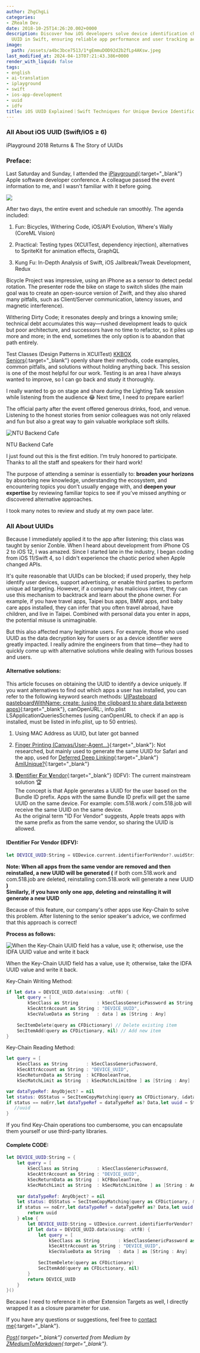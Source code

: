 ```yaml
---
author: ZhgChgLi
categories:
- ZRealm Dev.
date: 2018-10-25T14:26:20.002+0000
description: Discover how iOS developers solve device identification challenges using
  UUID in Swift, ensuring reliable app performance and user tracking across iOS versions.
image:
  path: /assets/a4bc3bce7513/1*gEmmuDOD92d2b2fLp4AKsw.jpeg
last_modified_at: 2024-04-13T07:21:43.386+0000
render_with_liquid: false
tags:
- english
- ai-translation
- iplayground
- swift
- ios-app-development
- uuid
- idfv
title: iOS UUID Explained｜Swift Techniques for Unique Device Identification
---
```


### All About iOS UUID (Swift/iOS ≥ 6)

iPlayground 2018 Returns & The Story of UUIDs

### Preface:

Last Saturday and Sunday, I attended the [iPlayground](https://iplayground.io/){:target="_blank"} Apple software developer conference. A colleague passed the event information to me, and I wasn't familiar with it before going.

![](/assets/a4bc3bce7513/1*gEmmuDOD92d2b2fLp4AKsw.jpeg)

After two days, the entire event and schedule ran smoothly. The agenda included:

1. Fun: Bicycles, Withering Code, iOS/API Evolution, Where's Wally (CoreML Vision)

2. Practical: Testing types (XCUITest, dependency injection), alternatives to SpriteKit for animation effects, GraphQL

3. Kung Fu: In-Depth Analysis of Swift, iOS Jailbreak/Tweak Development, Redux

Bicycle Project was impressive, using an iPhone as a sensor to detect pedal rotation. The presenter rode the bike on stage to switch slides (the main goal was to create an open-source version of Zwift, and they also shared many pitfalls, such as Client/Server communication, latency issues, and magnetic interference).

Withering Dirty Code; it resonates deeply and brings a knowing smile; technical debt accumulates this way—rushed development leads to quick but poor architecture, and successors have no time to refactor, so it piles up more and more; in the end, sometimes the only option is to abandon that path entirely.

Test Classes (Design Patterns in XCUITest) [KKBOX Seniors](https://www.facebook.com/TestingWithKK/){:target="_blank"} openly share their methods, code examples, common pitfalls, and solutions without holding anything back. This session is one of the most helpful for our work. Testing is an area I have always wanted to improve, so I can go back and study it thoroughly.

I really wanted to go on stage and share during the Lighting Talk session while listening from the audience 😂 Next time, I need to prepare earlier!

The official party after the event offered generous drinks, food, and venue. Listening to the honest stories from senior colleagues was not only relaxed and fun but also a great way to gain valuable workplace soft skills.

![NTU Backend Cafe](/assets/a4bc3bce7513/1*Xwk_96lVKcMKgeL7IOC70g.jpeg)

NTU Backend Cafe

I just found out this is the first edition. I’m truly honored to participate. Thanks to all the staff and speakers for their hard work!

The purpose of attending a seminar is essentially to: **broaden your horizons** by absorbing new knowledge, understanding the ecosystem, and encountering topics you don’t usually engage with, and **deepen your expertise** by reviewing familiar topics to see if you’ve missed anything or discovered alternative approaches.

I took many notes to review and study at my own pace later.

### All About UUIDs

Because I immediately applied it to the app after listening; this class was taught by senior Zonble. When I heard about development from iPhone OS 2 to iOS 12, I was amazed. Since I started late in the industry, I began coding from iOS 11/Swift 4, so I didn't experience the chaotic period when Apple changed APIs.

It's quite reasonable that UUIDs can be blocked; if used properly, they help identify user devices, support advertising, or enable third parties to perform unique ad targeting. However, if a company has malicious intent, they can use this mechanism to backtrack and learn about the phone owner. For example, if you have travel apps, Taipei bus apps, BMW apps, and baby care apps installed, they can infer that you often travel abroad, have children, and live in Taipei. Combined with personal data you enter in apps, the potential misuse is unimaginable.

But this also affected many legitimate users. For example, those who used UUID as the data decryption key for users or as a device identifier were greatly impacted. I really admire the engineers from that time—they had to quickly come up with alternative solutions while dealing with furious bosses and users.

#### Alternative solutions:

This article focuses on obtaining the UUID to identify a device uniquely. If you want alternatives to find out which apps a user has installed, you can refer to the following keyword search methods: [UIPasteboard pasteboardWithName: create: (using the clipboard to share data between apps)](https://link.medium.com/YTheNPnHH7){:target="_blank"}, canOpenURL:, info.plist LSApplicationQueriesSchemes (using canOpenURL to check if an app is installed, must be listed in info.plist, up to 50 entries).

1. Using MAC Address as UUID, but later got banned

2. [Finger Printing (Canvas/User-Agent…)](https://medium.com/@ravielakshmanan/web-browser-uniqueness-and-fingerprinting-7eac3c381805){:target="_blank"}: Not researched, but mainly used to generate the same UUID for Safari and the app, used for [Deferred Deep Linking](https://www.jianshu.com/p/fa48387d56ea){:target="_blank"}  
   [AmIUnique?](https://amiunique.org/){:target="_blank"}

3. [**ID**entifier **F**or **V**endor](https://www.jianshu.com/p/b810d7e007ad){:target="_blank"} (IDFV): The current mainstream solution 🏆  
   The concept is that Apple generates a UUID for the user based on the Bundle ID prefix. Apps with the same Bundle ID prefix will get the same UUID on the same device. For example: com.518.work / com.518.job will receive the same UUID on the same device.  
   As the original term "ID For Vendor" suggests, Apple treats apps with the same prefix as from the same vendor, so sharing the UUID is allowed.

#### **ID**entifier **F**or **V**endor (IDFV):

```swift
let DEVICE_UUID:String = UIDevice.current.identifierForVendor?.uuidString ?? UUID().uuidString
```

**Note: When all apps from the same vendor are removed and then reinstalled, a new UUID will be generated (** if both com.518.work and com.518.job are deleted, reinstalling com.518.work will generate a new UUID **)**  
**Similarly, if you have only one app, deleting and reinstalling it will generate a new UUID**

Because of this feature, our company's other apps use Key-Chain to solve this problem. After listening to the senior speaker's advice, we confirmed that this approach is correct!

**Process as follows:**

![When the Key-Chain UUID field has a value, use it; otherwise, use the IDFA UUID value and write it back](/assets/a4bc3bce7513/1*-8rufG1QW-J5tn6ZadT17A.jpeg)

When the Key-Chain UUID field has a value, use it; otherwise, take the IDFA UUID value and write it back.

Key-Chain Writing Method:

```swift
if let data = DEVICE_UUID.data(using: .utf8) {
    let query = [
        kSecClass as String       : kSecClassGenericPassword as String,
        kSecAttrAccount as String : "DEVICE_UUID",
        kSecValueData as String   : data ] as [String : Any]
    
    SecItemDelete(query as CFDictionary) // Delete existing item
    SecItemAdd(query as CFDictionary, nil) // Add new item
}
```

Key-Chain Reading Method:

```swift
let query = [
    kSecClass as String       : kSecClassGenericPassword,
    kSecAttrAccount as String : "DEVICE_UUID",
    kSecReturnData as String  : kCFBooleanTrue,
    kSecMatchLimit as String  : kSecMatchLimitOne ] as [String : Any]

var dataTypeRef: AnyObject? = nil
let status: OSStatus = SecItemCopyMatching(query as CFDictionary, &dataTypeRef)
if status == noErr,let dataTypeRef = dataTypeRef as? Data,let uuid = String(data:dataTypeRef, encoding: .utf8) {
   //uuid
} 
```

If you find Key-Chain operations too cumbersome, you can encapsulate them yourself or use third-party libraries.

#### Complete CODE:

```swift
let DEVICE_UUID:String = {
    let query = [
        kSecClass as String       : kSecClassGenericPassword,
        kSecAttrAccount as String : "DEVICE_UUID",
        kSecReturnData as String  : kCFBooleanTrue,
        kSecMatchLimit as String  : kSecMatchLimitOne ] as [String : Any]
    
    var dataTypeRef: AnyObject? = nil
    let status: OSStatus = SecItemCopyMatching(query as CFDictionary, &dataTypeRef)
    if status == noErr,let dataTypeRef = dataTypeRef as? Data,let uuid = String(data:dataTypeRef, encoding: .utf8) {
        return uuid
    } else {
        let DEVICE_UUID:String = UIDevice.current.identifierForVendor?.uuidString ?? UUID().uuidString
        if let data = DEVICE_UUID.data(using: .utf8) {
            let query = [
                kSecClass as String       : kSecClassGenericPassword as String,
                kSecAttrAccount as String : "DEVICE_UUID",
                kSecValueData as String   : data ] as [String : Any]
        
            SecItemDelete(query as CFDictionary)
            SecItemAdd(query as CFDictionary, nil)
        }
        return DEVICE_UUID
    }
}()
```

Because I need to reference it in other Extension Targets as well, I directly wrapped it as a closure parameter for use.

If you have any questions or suggestions, feel free to [contact me](https://www.zhgchg.li/contact){:target="_blank"}.

*[Post](https://medium.com/zrealm-ios-dev/ios-uuid-%E7%9A%84%E9%82%A3%E4%BA%9B%E4%BA%8B-swift-ios-6-a4bc3bce7513){:target="_blank"} converted from Medium by [ZMediumToMarkdown](https://github.com/ZhgChgLi/ZMediumToMarkdown){:target="_blank"}.*